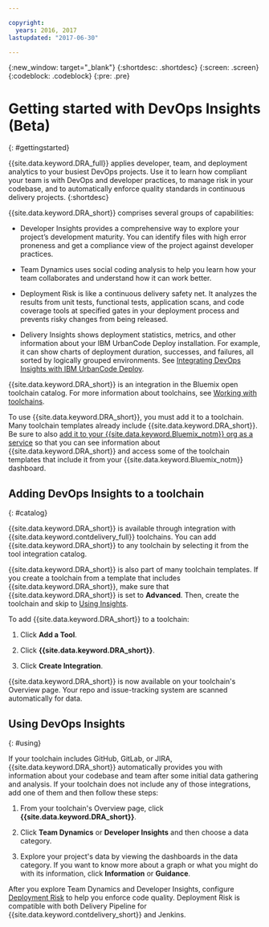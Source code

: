 ```yaml
---

copyright:
  years: 2016, 2017
lastupdated: "2017-06-30"

---
```


{:new_window: target="_blank"}
{:shortdesc: .shortdesc}
{:screen: .screen}
{:codeblock: .codeblock}
{:pre: .pre}

# Getting started with DevOps Insights (Beta)
{: #gettingstarted}

{{site.data.keyword.DRA_full}} applies developer, team, and deployment analytics to your busiest DevOps projects. Use it to learn how compliant your team is with DevOps and developer practices, to manage risk in your codebase, and to automatically enforce quality standards in continuous delivery projects.
{:shortdesc}

{{site.data.keyword.DRA_short}} comprises several groups of capabilities:

   * Developer Insights provides a comprehensive way to explore your project’s development maturity. You can identify files with high error proneness and get a compliance view of the project against developer practices.

   * Team Dynamics uses social coding analysis to help you learn how your team collaborates and understand how it can work better.

   * Deployment Risk is like a continuous delivery safety net. It analyzes the results from unit tests, functional tests, application scans, and code coverage tools at specified gates in your deployment process and prevents risky changes from being released.

   * Delivery Insights shows deployment statistics, metrics, and other information about your IBM UrbanCode Deploy installation. For example, it can show charts of deployment duration, successes, and failures, all sorted by logically grouped environments. See [Integrating DevOps Insights with IBM UrbanCode Deploy](/docs/services/DevOpsInsights/uc_insights_overview.html).

{{site.data.keyword.DRA_short}} is an integration in the Bluemix open toolchain catalog. For more information about toolchains, see [Working with toolchains](/docs/services/ContinuousDelivery/toolchains_working.html).

To use {{site.data.keyword.DRA_short}}, you must add it to a toolchain. Many toolchain templates already include {{site.data.keyword.DRA_short}}. Be sure to also [add it to your {{site.data.keyword.Bluemix_notm}} org as a service](/docs/services/reqnsi.html) so that you can see information about {{site.data.keyword.DRA_short}} and access some of the toolchain templates that include it from your {{site.data.keyword.Bluemix_notm}} dashboard.  

## Adding DevOps Insights to a toolchain
{: #catalog}

{{site.data.keyword.DRA_short}} is available through integration with {{site.data.keyword.contdelivery_full}} toolchains. You can add {{site.data.keyword.DRA_short}} to any toolchain by selecting it from the tool integration catalog.

{{site.data.keyword.DRA_short}} is also part of many toolchain templates. If you create a toolchain from a template that includes {{site.data.keyword.DRA_short}}, make sure that {{site.data.keyword.DRA_short}} is set to **Advanced**. Then, create the toolchain and skip to [Using Insights](/docs/services/DevOpsInsights/index.html#using).

To add {{site.data.keyword.DRA_short}} to a toolchain:

1. Click **Add a Tool**.

2. Click **{{site.data.keyword.DRA_short}}**.

3. Click **Create Integration**.

{{site.data.keyword.DRA_short}} is now available on your toolchain's Overview page. Your repo and issue-tracking system are scanned automatically for data. 

## Using DevOps Insights
{: #using}

If your toolchain includes GitHub, GitLab, or JIRA, {{site.data.keyword.DRA_short}} automatically provides you with information about your codebase and team after some initial data gathering and analysis. If your toolchain does not include any of those integrations, add one of them and then follow these steps:

1. From your toolchain's Overview page, click **{{site.data.keyword.DRA_short}}**.

2. Click **Team Dynamics** or **Developer Insights** and then choose a data category. 

3. Explore your project's data by viewing the dashboards in the data category. If you want to know more about a graph or what you might do with its information, click **Information** or **Guidance**.

After you explore Team Dynamics and Developer Insights, configure [Deployment Risk](/docs/services/DevOpsInsights/about_risk.html) to help you enforce code quality. Deployment Risk is compatible with both Delivery Pipeline for {{site.data.keyword.contdelivery_short}} and Jenkins.

